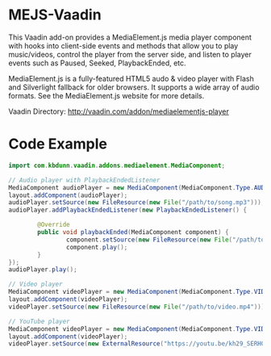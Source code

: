 MEJS-Vaadin
===========

This Vaadin add-on provides a MediaElement.js media player component with hooks into client-side events and methods that allow you to play music/videos, control the player from the server side, and listen to player events such as Paused, Seeked, PlaybackEnded, etc.

MediaElement.js is a fully-featured HTML5 audo & video player with Flash and Silverlight fallback for older browsers. It supports a wide array of audio formats. See the MediaElement.js website for more details.

Vaadin Directory: http://vaadin.com/addon/mediaelementjs-player

Code Example
=============
```java
import com.kbdunn.vaadin.addons.mediaelement.MediaComponent;

// Audio player with PlaybackEndedListener
MediaComponent audioPlayer = new MediaComponent(MediaComponent.Type.AUDIO);
layout.addComponent(audioPlayer);
audioPlayer.setSource(new FileResource(new File("/path/to/song.mp3")));
audioPlayer.addPlaybackEndedListener(new PlaybackEndedListener() {

        @Override
        public void playbackEnded(MediaComponent component) {
                component.setSource(new FileResource(new File("/path/to/next/song.m4a")));
                component.play();
        }
});
audioPlayer.play();

// Video player
MediaComponent videoPlayer = new MediaComponent(MediaComponent.Type.VIDEO);
layout.addComponent(videoPlayer);
videoPlayer.setSource(new FileResource(new File("/path/to/video.mp4")));

// YouTube player
MediaComponent videoPlayer = new MediaComponent(MediaComponent.Type.VIDEO);
layout.addComponent(videoPlayer);
videoPlayer.setSource(new ExternalResource("https://youtu.be/kh29_SERH0Y"));
```
